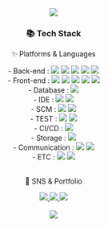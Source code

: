 <div align=center>
	<img src="https://capsule-render.vercel.app/api?type=egg&color=auto&height=200&section=header&text=I'm%20Haena!&fontSize=90" />	
</div>
<div align=center>
	<h3>📚 Tech Stack</h3>
	<p>✨ Platforms & Languages</p>
</div>
<div align="center">
	- Back-end : <img src="https://img.shields.io/badge/java-007396?style=flat&logo=OpenJDK&logoColor=white"> <img src="https://img.shields.io/badge/spring boot-6DB33F?style=flat&logo=springboot&logoColor=white"> <img src="https://img.shields.io/badge/spring security-6DB33F?style=flat&logo=springsecurity&logoColor=white"> <img src="https://img.shields.io/badge/spring data jpa-6DB33F?style=flat&logo=spring&logoColor=white"> <img src="https://img.shields.io/badge/kakao login api (oauth2.0)-FFCD00?style=flat&logo=kakao&logoColor=white">
	<br>
- Front-end : <img src="https://img.shields.io/badge/jquery-0769AD?style=flat&logo=jquery&logoColor=white"> <img src="https://img.shields.io/badge/html5-E34F26?style=flat&logo=html5&logoColor=white"> <img src="https://img.shields.io/badge/css3-1572B6?style=flat&logo=css3&logoColor=white"> <img src="https://img.shields.io/badge/javascript-F7DF1E?style=flat&logo=javascript&logoColor=white"> <img src="https://img.shields.io/badge/kakao map api-FFCD00?style=flat&logo=kakao&logoColor=white">
	<br>
- Database : <img src="https://img.shields.io/badge/mysql-4479A1?style=flat&logo=mysql&logoColor=white">
	<br>
- IDE : <img src="https://img.shields.io/badge/IntelliJ IDEA Ultimate-000000?style=flat&logo=IntelliJ IDEA&logoColor=white"> <img src="https://img.shields.io/badge/gradle-02303A?style=flat&logo=gradle&logoColor=white">
	<br>
- SCM : <img src="https://img.shields.io/badge/git-F05032?style=flat&logo=git&logoColor=white"> <img src="https://img.shields.io/badge/github-181717?style=flat&logo=github&logoColor=white">
	<br>
- TEST : <img src="https://img.shields.io/badge/swagger-85EA2D?style=flat&logo=swagger&logoColor=white"> <img src="https://img.shields.io/badge/postman-FF6C37?style=flat&logo=postman&logoColor=white">
	<br>
- CI/CD : <img src="https://img.shields.io/badge/github actions-2088FF?style=flat&logo=githubactions&logoColor=white">
	<br>
- Storage : <img src="https://img.shields.io/badge/aws s3-569A31?style=flat&logo=amazons3&logoColor=white">
	<br>
- Communication : <img src="https://img.shields.io/badge/Slack-4A154B?style=flat&logo=Slack&logoColor=white"> <img src="https://img.shields.io/badge/discord-5865F2?style=flat&logo=discord&logoColor=white">
	<br>
- ETC : <img src="https://img.shields.io/badge/notion-000000?style=flat&logo=notion&logoColor=white"> <img src="https://img.shields.io/badge/figma-F24E1E?style=flat&logo=figma&logoColor=white">
</div>
<br>
<div align=center>
	<p>🎨 SNS & Portfolio</p>
</div>
<div align=center>
	<a href="https://ellarangi.tistory.com/">
		<img src="https://img.shields.io/badge/Blog-FF9800?style=flat&logo=Blogger&logoColor=white" />
	</a>
	<a href="mailto:johanna0123@naver.com">
		<img src="https://img.shields.io/badge/Mail-30B980?style=flat&logo=Gmail&logoColor=white" />
	</a>
	<a href="https://mountain-innovation-537.notion.site/c07d3cafabc540f3b55f5846b7c96d3b?pvs=4">
		<img src="https://img.shields.io/badge/Resume-000000?style=flat&logo=Notion&logoColor=white" />
	</a>
	<br>
</div>
<div align=center>
	<br>
<img src="https://github-readme-stats.vercel.app/api?username=HaenaCho01&show_icons=true">

<br>
</div>
